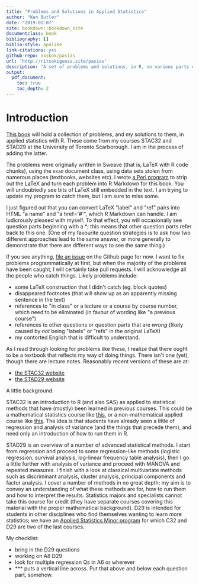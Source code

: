 ```yaml
---
title: "Problems and Solutions in Applied Statistics"
author: "Ken Butler"
date: "2019-01-07"
site: bookdown::bookdown_site
documentclass: book
bibliography: []
biblio-style: apalike
link-citations: yes
github-repo: nxskok/pasias
url: 'http://ritsokiguess.site/pasias'
description: "A set of problems and solutions, in R, on various parts of applied statistics"
output:
  pdf_document:
    toc: true
    toc_depth: 2
---
```


# Introduction


[This book](http://ritsokiguess.site/pasias/) will hold a collection
of problems, and my solutions to them, in applied statistics with
R. These come from my courses STAC32 and STAD29 at the University of
Toronto Scarborough. I am in the process of adding the latter.

The problems were originally written in Sweave (that is, LaTeX with R
code chunks), using the `exam` document class, using data sets stolen
from numerous places (textbooks, websites etc).  I wrote [a Perl
program](https://raw.githubusercontent.com/nxskok/pasias/master/convert.pl)
to strip out the LaTeX and turn each problem into R Markdown for this
book. You will undoubtedly see bits of LaTeX still embedded in the
text. I am trying to update my program to catch them, but I am sure to
miss some. 

I just figured out that you can convert LaTeX "label" and "ref" pairs
into HTML "a name" and "a href='#'", which R Markdown can handle. I am
ludicrously pleased with myself. To that effect, you will occasionally
see question parts beginning with a *; this means that other question
parts refer back to this one. (One of my favourite question strategies
is to ask how two different approaches lead to the same answer, or
more generally to demonstrate that there are different ways to see the
same thing.)

If you see anything, [file an
issue](https://github.com/nxskok/pasias/issues) on the Github page for
now. I want to fix problems programmatically at first, but when the
majority of the problems have been caught, I will certainly take pull
requests. I will acknowledge all the people who catch things. Likely
problems include:

- some LaTeX construction that I didn't catch (eg. block quotes)
- disappeared footnotes (that will show up as an apparently missing sentence in the text)
- references to "in class" or a lecture or a course by course number, which need to be eliminated (in favour of wording like "a previous course")
- references to other questions or question parts that are *wrong* (likely caused by *not* being "labels" or "refs" in the original LaTeX)
- my contorted English that is difficult to understand.

As I read through looking for problems like these, I realize that
there ought to be a textbook that reflects my way of doing
things. There isn't one (yet), though there are lecture
notes. Reasonably recent versions of these are at:

- [the STAC32 website](http://www.utsc.utoronto.ca/~butler/c32/notes/slides.pdf)
- [the STAD29 website](https://www.utsc.utoronto.ca/~butler/d29/slides-sw.pdf)

A little background:

STAC32 is an introduction to R (and also SAS) as
applied to statistical methods that have (mostly) been learned in
previous courses. This could be a mathematical statistics course like
[this](https://utsc.calendar.utoronto.ca/course/stab57h3), or a
non-mathematical applied course like
[this](https://utsc.calendar.utoronto.ca/course/stab27h3). The idea is
that students have already seen a little of regression and analysis of
variance (and the things that precede them), and need only an
introduction of how to run them in R.

STAD29 is an overview of a number of advanced statistical methods. I
start from regression and proceed to some regression-like methods
(logistic regression, survival analysis, log-linear frequency table
analysis), then I go a little further with analysis of variance and
proceed with MANOVA and repeated measures. I finish with a look at
classical multivariate methods such as discriminant analysis, cluster
analysis, principal components and factor analysis. I cover a number
of methods in no great depth; my aim is to convey an understanding of
what these methods are for, how to run them and how to interpret the
results. Statistics majors and specialists cannot take this course for
credit (they have separate courses covering this material with the
proper mathematical background). D29 is intended for students in other
disciplines who find themselves wanting to learn more statistics; we
have an [Applied Statistics Minor
program](https://utsc.calendar.utoronto.ca/minor-program-applied-statistics-science)
for which C32 and D29 are two of the last courses.

My checklist:

- bring in the D29 questions
- working on A8 D29
- look for multiple regression Qs in A6 or wherever
- *** puts a vertical line across. Put that above and below each question part, somehow.
